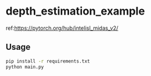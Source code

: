 # depth_estimation_example

ref:https://pytorch.org/hub/intelisl_midas_v2/


## Usage

```bash
pip install -r requirements.txt
python main.py
```
